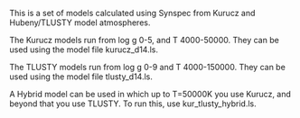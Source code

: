 This is a set of models calculated using Synspec from Kurucz and Hubeny/TLUSTY model atmospheres.

The Kurucz models run from log g 0-5, and T 4000-50000. They can be used using the model file kurucz_d14.ls.

The TLUSTY models run from log g 0-9 and T 4000-150000. They can be used using the model file tlusty_d14.ls.

A Hybrid model can be used in which up to T=50000K you use Kurucz, and beyond that you use TLUSTY. To run this,
use kur_tlusty_hybrid.ls.
